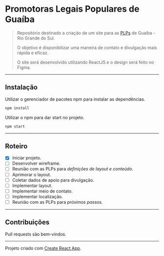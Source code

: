 # Promotoras Legais Populares de Guaíba

> Repositório destinado a criação de um site para as [PLPs](http://themis.org.br/fazemos/promotoras-legais-populares/) de Guaíba - Rio Grande do Sul.
>
> O objetivo é disponibilizar uma maneira de contato e divulgação mais rápida e eficaz.
>
> O site será desenvolvido utilizando ReactJS e o design será feito no Figma.

---

## Instalação

Utilizar o gerenciador de pacotes npm para instalar as dependências.

```bash
npm install 
```

Utilizar o npm para dar start no projeto.

```bash
npm start 
```

---

## Roteiro

- [x] Iniciar projeto.
- [ ] Desenvolver wireframe.
- [ ] Reunião com as PLPs para _definições de layout e conteúdo_. 
- [ ] Aprimorar o layout.
- [ ] Coletar dados de apoio para divulgação.
- [ ] Implementar layout.
- [ ] Implementar meio de contato.
- [ ] Implementar localização.
- [ ] Reunião com as PLPs para _próximos passos_.

---

## Contribuições

Pull requests são bem-vindos.

---

Projeto criado com [Create React App](https://github.com/facebook/create-react-app).